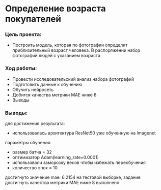 # Определение возраста покупателей
### Цель проекта:

* Построить модель, которая по фотографии определит приблизительный возраст человека. В распоряжении набор фотографий людей с указанием возраста.

### Ход работы:

* Провести исследовательский анализ набора фотографий
* Подготовить данные к обучению
* Обучить нейросеть
* Добится качества метрики МАЕ ниже 8
* Выводы

### Выводы:

для достижения результата:
* использовалась архитектура ResNet50 уже обученную на Imagenet

параметры обучения:
* размер батча = 32
* оптимизатор Adam(learning_rate=0.0001)
* использовали заморозку весов чтобы избежать переобучения
* количество эпох = 10

достигнуто значение mae: 6.2154 на тестовой выборке, задание достигнуть качества метрики МАЕ ниже 8 выполнено


